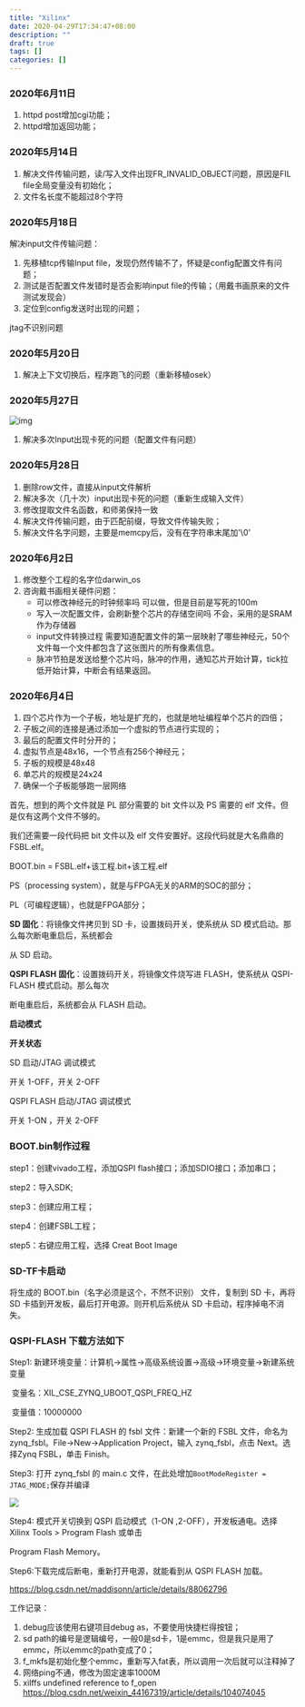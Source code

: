 ```yaml
---
title: "Xilinx"
date: 2020-04-29T17:34:47+08:00
description: ""
draft: true
tags: []
categories: []
---
```


### 2020年6月11日

1. httpd post增加cgi功能；
2. httpd增加返回功能；

### 2020年5月14日

1. 解决文件传输问题，读/写入文件出现FR_INVALID_OBJECT问题，原因是FIL file全局变量没有初始化；
2. 文件名长度不能超过8个字符

### 2020年5月18日

解决input文件传输问题：

1. 先移植tcp传输Input file，发现仍然传输不了，怀疑是config配置文件有问题；
2. 测试是否配置文件发错时是否会影响input file的传输；（用戴书画原来的文件测试发现会）
3. 定位到config发送时出现的问题；


jtag不识别问题

### 2020年5月20日

1. 解决上下文切换后，程序跑飞的问题（重新移植osek）

### 2020年5月27日

![img](https://images2018.cnblogs.com/blog/867021/201803/867021-20180322001733298-201433635.jpg)

1. 解决多次Input出现卡死的问题（配置文件有问题）

### 2020年5月28日

1. 删除row文件，直接从input文件解析
2. 解决多次（几十次）input出现卡死的问题（重新生成输入文件）
3. 修改提取文件名函数，和师弟保持一致
4. 解决文件传输问题，由于匹配前缀，导致文件传输失败；
5. 解决文件名字问题，主要是memcpy后，没有在字符串末尾加'\0'

### 2020年6月2日

1. 修改整个工程的名字位darwin_os
2. 咨询戴书画相关硬件问题：
   * 可以修改神经元的时钟频率吗
     可以做，但是目前是写死的100m
   * 写入一次配置文件，会刷新整个芯片的存储空间吗
     不会，采用的是SRAM作为存储器
   * input文件转换过程
     需要知道配置文件的第一层映射了哪些神经元，50个文件每一个文件都包含了这张图片的所有像素信息。
   * 脉冲节拍是发送给整个芯片吗，脉冲的作用，通知芯片开始计算，tick拉低开始计算，中断会有结果返回。

### 2020年6月4日

1. 四个芯片作为一个子板，地址是扩充的，也就是地址编程单个芯片的四倍；
2. 子板之间的连接是通过添加一个虚拟的节点进行实现的；
3. 最后的配置文件时分开的；
4. 虚拟节点是48x16，一个节点有256个神经元；
5. 子板的规模是48x48
6. 单芯片的规模是24x24
7. 确保一个子板能够跑一层网络

首先，想到的两个文件就是 PL 部分需要的 bit 文件以及 PS 需要的 elf 文件。但是仅有这两个文件不够的。

我们还需要一段代码把 bit 文件以及 elf 文件安置好。这段代码就是大名鼎鼎的 FSBL.elf。

BOOT.bin = FSBL.elf+该工程.bit+该工程.elf

PS（processing system），就是与FPGA无关的ARM的SOC的部分；

PL（可编程逻辑），也就是FPGA部分；

**SD 固化**：将镜像文件拷贝到 SD 卡，设置拨码开关，使系统从 SD 模式启动。那么每次断电重启后，系统都会

从 SD 启动。

**QSPI FLASH** **固化**：设置拨码开关，将镜像文件烧写进 FLASH，使系统从 QSPI-FLASH 模式启动。那么每次

断电重启后，系统都会从 FLASH 启动。

**启动模式** 

**开关状态**

SD 启动/JTAG 调试模式 

开关 1-OFF，开关 2-OFF

QSPI FLASH 启动/JTAG 调试模式 

开关 1-ON ，开关 2-OFF

### BOOT.bin制作过程

step1：创建vivado工程，添加QSPI flash接口；添加SDIO接口；添加串口；

step2：导入SDK;

step3：创建应用工程；

step4：创建FSBL工程；

step5：右键应用工程，选择 Creat Boot Image

### SD-TF卡启动

将生成的 BOOT.bin（名字必须是这个，不然不识别） 文件，复制到 SD 卡，再将 SD 卡插到开发板，最后打开电源。则开机后系统从 SD 卡启动，程序掉电不消失。

### QSPI-FLASH 下载方法如下

Step1: 新建环境变量：计算机->属性->高级系统设置->高级->环境变量->新建系统变量

​	变量名：XIL_CSE_ZYNQ_UBOOT_QSPI_FREQ_HZ

​	变量值：10000000

Step2: 生成加载 QSPI FLASH 的 fsbl 文件：新建一个新的 FSBL 文件，命名为 zynq_fsbl。File->New->Application Project，输入 zynq_fsbl，点击 Next。选择Zynq FSBL，单击 Finish。

Step3: 打开 zynq_fsbl 的 main.c 文件，在此处增加`BootModeRegister = JTAG_MODE;`保存并编译

![](https://gitee.com/chengshuyi/scripts/raw/master/img/20200429174920.png)

Step4: 模式开关切换到 QSPI 启动模式（1-ON ,2-OFF），开发板通电。选择 Xilinx Tools > Program Flash 或单击

Program Flash Memory。

Step6:下载完成后断电，重新打开电源，就能看到从 QSPI FLASH 加载。





https://blog.csdn.net/maddisonn/article/details/88062796





工作记录：

1. debug应该使用右键项目debug as，不要使用快捷栏得按钮；
2. sd path的编号是逻辑编号，一般0是sd卡，1是emmc，但是我只是用了emmc，所以emmc的path变成了0；
3. f_mkfs是初始化整个emmc，重新写入fat表，所以调用一次后就可以注释掉了
4. 网络ping不通，修改为固定速率1000M
5. xilffs undefined reference to f_open  https://blog.csdn.net/weixin_44167319/article/details/104074045
